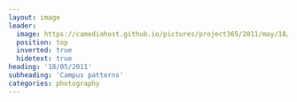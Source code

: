 ```yaml
---
layout: image
leader:
  image: https://camediahost.github.io/pictures/project365/2011/may/18/180511.jpg
  position: top
  inverted: true
  hidetext: true
heading: '18/05/2011'
subheading: 'Campus patterns'
categories: photography
---
```

